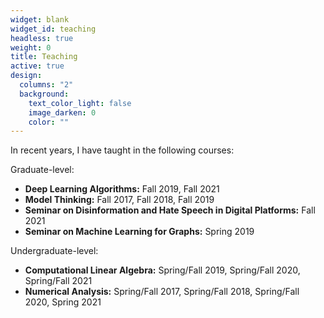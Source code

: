 ```yaml
---
widget: blank
widget_id: teaching
headless: true
weight: 0
title: Teaching
active: true
design:
  columns: "2"
  background:
    text_color_light: false
    image_darken: 0
    color: ""
---
```

In recent years, I have taught in the following courses:

Graduate-level:
* **Deep Learning Algorithms:** Fall 2019, Fall 2021
* **Model Thinking:** Fall 2017, Fall 2018, Fall 2019
* **Seminar on Disinformation and Hate Speech in Digital Platforms:** Fall 2021
* **Seminar on Machine Learning for Graphs:** Spring 2019

Undergraduate-level:
* **Computational Linear Algebra:** Spring/Fall 2019, Spring/Fall 2020, Spring/Fall 2021 
* **Numerical Analysis:** Spring/Fall 2017, Spring/Fall 2018, Spring/Fall 2020, Spring 2021
